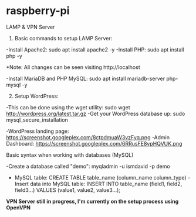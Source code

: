 # raspberry-pi
LAMP &amp; VPN Server
1. Basic commands to setup LAMP Server:
 
-Install Apache2: sudo apt install apache2 -y
-Install PHP: sudo apt install php -y
 
*Note: All changes can be seen visiting http://localhost
 
-Install MariaDB and PHP MySQL: sudo apt install mariadb-server php-mysql -y
 
2. Setup WordPress:
 
-This can be done using the wget utility: sudo wget http://wordpress.org/latest.tar.gz
-Get your WordPress database up: sudo mysql_secure_installation
 
-WordPress landing page: https://screenshot.googleplex.com/8ctpdmuaW3vzFyq.png
-Admin Dashboard: https://screenshot.googleplex.com/6RRusFE8vpHQVUK.png
 
 
 
Basic syntax when working with databases (MySQL)
 
-Create a database called "demo": myqladmin -u ismdavid -p demo
- MySQL table: CREATE TABLE table_name (column_name column_type)
-Insert data into MySQL table: INSERT INTO table_name (field1, field2, field3...)
                                   VALUES (value1, value2, value3...);
 
 
****VPN Server still in progress, I'm currently on the setup process using OpenVPN****
